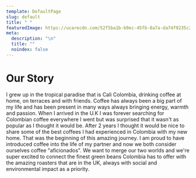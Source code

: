 ```yaml
---
template: DefaultPage
slug: default
title: " "
featuredImage: https://ucarecdn.com/52f5ba1b-b9ec-45fb-8a7a-da74f9235c28/
meta:
  description: "\n"
  title: ""
  noindex: false
---
```

# Our Story

I grew up in the tropical paradise that is Cali Colombia, drinking coffee at home, on terraces and with friends. Coffee has always been a big part of my life and has been present in many ways always bringing energy, warmth and passion. When I arrived in the U.K I was forever searching for Colombian coffee everywhere I went but was surprised that it wasn't as popular as I thought it would be. After 2 years I thought it would be nice to share some of the best coffees I had experienced in Colombia with my new home. That was the beginning of this amazing journey. 
I am proud to have introduced coffee into the life of my partner and now we both consider ourselves coffee "aficionados". We want to merge our two worlds and we're super excited to connect the finest green beans Colombia has to offer with the amazing roasters that are in the UK, always with social and environmental impact as a priority.